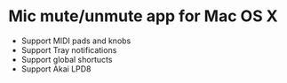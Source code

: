 # Mic mute/unmute app for Mac OS X

- Support MIDI pads and knobs
- Support Tray notifications
- Support global shortucts
- Support Akai LPD8

